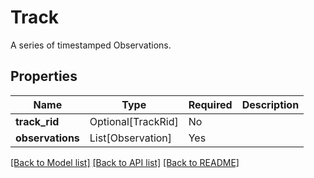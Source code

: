 # Track

A series of timestamped Observations.

## Properties
| Name | Type | Required | Description |
| ------------ | ------------- | ------------- | ------------- |
**track_rid** | Optional[TrackRid] | No |  |
**observations** | List[Observation] | Yes |  |


[[Back to Model list]](../../../../README.md#models-v1-link) [[Back to API list]](../../../../README.md#apis-v1-link) [[Back to README]](../../../../README.md)
